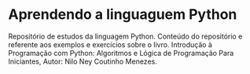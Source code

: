 # Aprendendo a linguaguem Python
Repositório de estudos da linguagem Python. Conteúdo do repositório e referente aos exemplos e exercícios sobre o livro. Introdução à Programação com Python: Algoritmos e Lógica de Programação Para Iniciantes, Autor: Nilo Ney Coutinho Menezes.
